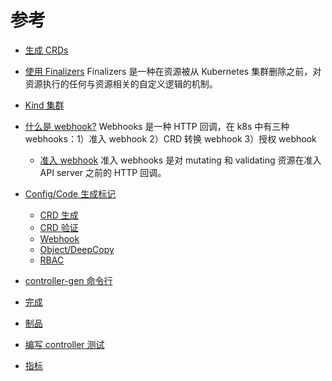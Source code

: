 # 参考

  - [生成 CRDs](generating-crd.md)
  - [使用 Finalizers](using-finalizers.md)
    Finalizers 是一种在资源被从 Kubernetes 集群删除之前，对资源执行的任何与资源相关的自定义逻辑的机制。
  - [Kind 集群](kind.md)
  - [什么是 webhook?](webhook-overview.md)
    Webhooks 是一种 HTTP 回调，在 k8s 中有三种 webhooks：1）准入 webhook
    2）CRD 转换 webhook 3）授权 webhook
    - [准入 webhook](admission-webhook.md)
      准入 webhooks 是对 mutating 和 validating 资源在准入 API server 之前的 HTTP 回调。
  - [Config/Code 生成标记](markers.md)

      - [CRD 生成](markers/crd.md)
      - [CRD 验证](markers/crd-validation.md)
      - [Webhook](markers/webhook.md)
      - [Object/DeepCopy](markers/object.md)
      - [RBAC](markers/rbac.md)

  - [controller-gen 命令行](controller-gen.md)
  - [完成](completion.md)
  - [制品](artifacts.md)
  - [编写 controller 测试](writing-tests.md)
  - [指标](metrics.md)
